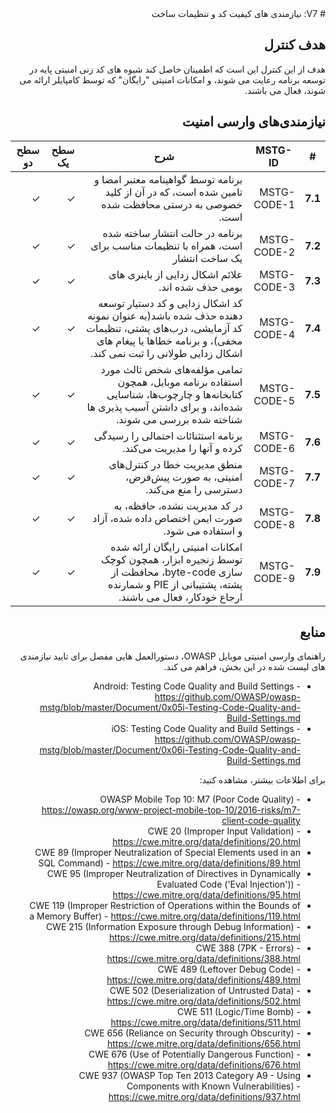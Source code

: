 <div dir="rtl" markdown="1">
# V7: نیازمندی های کیفیت کد و تنظیمات ساخت

## هدف کنترل

هدف از این کنترل این است که اطمینان حاصل کند شیوه های کد زنی امنیتی پایه در توسعه برنامه رعایت می شوند، و امکانات امنیتی "رایگان" که توسط کامپایلر ارائه می شوند، فعال می باشند.  

## نیازمندی‌های وارسی امنیت

| # | MSTG-ID | شرح  | سطح یک | سطح دو |
| -- | -------- | ---------------------- | - | - |
| **7.1** | MSTG-CODE-1 | برنامه توسط گواهینامه معتبر امضا و تامین شده است، که در آن از کلید خصوصی به درستی محافظت شده است. | ✓ | ✓ |
| **7.2** | MSTG-CODE-2 |  برنامه در حالت انتشار ساخته شده است، همراه با تنظیمات مناسب برای یک ساخت انتشار | ✓ | ✓ |
| **7.3** | MSTG-CODE-3 | علائم اشکال زدایی از باینری های بومی حذف شده اند. | ✓ | ✓ |
| **7.4** | MSTG-CODE-4 | کد اشکال زدایی و کد دستیار توسعه دهنده حذف شده باشد(به عنوان نمونه کد آزمایشی، درب‌های پشتی، تنظیمات مخفی)، و برنامه خطاها یا پیغام های اشکال زدایی طولانی را ثبت نمی کند. | ✓ | ✓ |
| **7.5** | MSTG-CODE-5 | تمامی مؤلفه‌های شخص ثالث مورد استفاده برنامه موبایل، همچون کتابخانه‌ها و چارچوب‌ها، شناسایی شده‌اند، و برای داشتن آسیب پذیری ها شناخته شده بررسی می شوند. | ✓ | ✓ |
| **7.6** | MSTG-CODE-6 | برنامه استثنائات احتمالی را رسیدگی کرده و آنها را مدیریت می‌کند.| ✓ | ✓ |
| **7.7** | MSTG-CODE-7 | منطق مدیریت خطا در کنترل‌های امنیتی، به صورت پیش‌فرض، دسترسی را منع می‌کند. | ✓ | ✓ |
| **7.8** | MSTG-CODE-8 | در کد مدیریت نشده، حافظه، به صورت ایمن اختصاص داده شده، آزاد و استفاده می شود.  | ✓ | ✓ |
| **7.9** | MSTG-CODE-9 | امکانات امنیتی رایگان ارائه شده توسط زنجیره ابزار، همچون کوچک سازی byte-code، محافظت از پشته، پشتیبانی از PIE و شمارنده ارجاع خودکار، فعال می باشند. | ✓ | ✓ |

## منابع

راهنمای وارسی امنیتی موبایل OWASP، دستورالعمل هایی مفصل برای تایید نیازمندی های لیست شده در این بخش، فراهم می کند.

- Android: Testing Code Quality and Build Settings - <https://github.com/OWASP/owasp-mstg/blob/master/Document/0x05i-Testing-Code-Quality-and-Build-Settings.md>
- iOS: Testing Code Quality and Build Settings - <https://github.com/OWASP/owasp-mstg/blob/master/Document/0x06i-Testing-Code-Quality-and-Build-Settings.md>

برای اطلاعات بیشتر، مشاهده کنید:

- OWASP Mobile Top 10: M7 (Poor Code Quality) - <https://owasp.org/www-project-mobile-top-10/2016-risks/m7-client-code-quality>
- CWE 20 (Improper Input Validation) - <https://cwe.mitre.org/data/definitions/20.html>
- CWE 89 (Improper Neutralization of Special Elements used in an SQL Command) - <https://cwe.mitre.org/data/definitions/89.html>
- CWE 95 (Improper Neutralization of Directives in Dynamically Evaluated Code ('Eval Injection')) - <https://cwe.mitre.org/data/definitions/95.html>
- CWE 119 (Improper Restriction of Operations within the Bounds of a Memory Buffer) - <https://cwe.mitre.org/data/definitions/119.html>
- CWE 215 (Information Exposure through Debug Information) - <https://cwe.mitre.org/data/definitions/215.html>
- CWE 388 (7PK - Errors) - <https://cwe.mitre.org/data/definitions/388.html>
- CWE 489 (Leftover Debug Code) - <https://cwe.mitre.org/data/definitions/489.html>
- CWE 502 (Deserialization of Untrusted Data) - <https://cwe.mitre.org/data/definitions/502.html>
- CWE 511 (Logic/Time Bomb) - <https://cwe.mitre.org/data/definitions/511.html>
- CWE 656 (Reliance on Security through Obscurity) - <https://cwe.mitre.org/data/definitions/656.html>
- CWE 676 (Use of Potentially Dangerous Function)  - <https://cwe.mitre.org/data/definitions/676.html>
- CWE 937 (OWASP Top Ten 2013 Category A9 - Using Components with Known Vulnerabilities) - <https://cwe.mitre.org/data/definitions/937.html>

</div>

